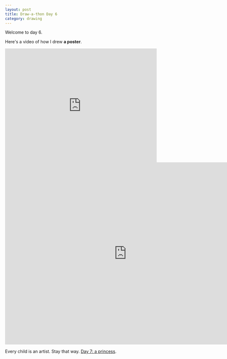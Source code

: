 ```yaml
---
layout: post
title: Draw-a-thon Day 6
category: drawing
---
```


Welcome to day 6.

Here's a video of how I drew **a poster**.

<iframe src="https://player.vimeo.com/video/122612029" width="500" height="375" frameborder="0" webkitallowfullscreen mozallowfullscreen allowfullscreen class="show-on-mobile"></iframe>

<iframe src="https://player.vimeo.com/video/122612029" width="800" height="600" frameborder="0" webkitallowfullscreen mozallowfullscreen allowfullscreen class="show-on-phablet"></iframe>

Every child is an artist. Stay that way. <a href="/drawathon-day-7">Day 7: a princess</a>.

